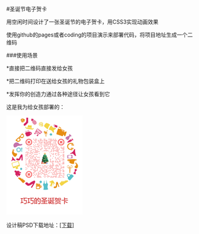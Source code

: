 #圣诞节电子贺卡

用空闲时间设计了一张圣诞节的电子贺卡，用CSS3实现动画效果

使用github的pages或者coding的项目演示来部署代码，将项目地址生成一个二维码

###使用场景

*直接把二维码直接发给女孩

*把二维码打印在送给女孩的礼物包装盒上

*发挥你的创造力通过各种途径让女孩看到它

这是我为给女孩部署的：

<img src="./src/images/贺卡.png" width="200">

设计稿PSD下载地址：<a href="http://pan.baidu.com/s/1gdw3lEr" target="_blank">[下载]</a>